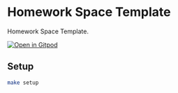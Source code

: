 # Homework Space Template

Homework Space Template.

[![Open in Gitpod][gitpod-svg]][gitpod-link]

## Setup

```sh
make setup
```

[gitpod-svg]: https://gitpod.io/button/open-in-gitpod.svg
[gitpod-link]: https://gitpod.io/#https://github.com/JacobLinCool/homework-space
